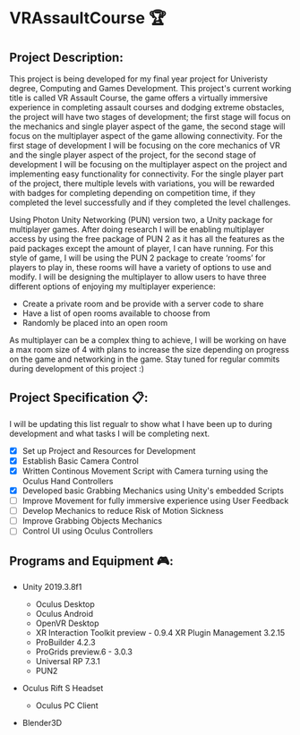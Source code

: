 # VRAssaultCourse :trophy:
## Project Description:

This project is being developed for my final year project for Univeristy degree, Computing and Games Development. This project's current working title is called VR Assault Course, the game offers a virtually immersive experience in completing assault courses and dodging extreme obstacles, the project will have two stages of development; the first stage will focus on the mechanics and single player aspect of the game, the second stage will focus on the multiplayer aspect of the game allowing connectivity. For the first stage of development I will be focusing on the core mechanics of VR and the single player aspect of the project, for the second stage of development I will be focusing on the multiplayer aspect on the project and implementing easy functionality for connectivity. For the single player part of the project, there multiple levels with variations, you will be rewarded with badges for completing depending on competition time, if they completed the level successfully and if they completed the level challenges.

Using Photon Unity Networking (PUN) version two, a Unity package for multiplayer games. After doing research I will be enabling multiplayer access by using the free package of PUN 2 as it has all the features as the paid packages except the amount of player, I can have running. For this style of game, I will be using the PUN 2 package to create ‘rooms’ for players to play in, these rooms will have a variety of options to use and modify. I will be designing the multiplayer to allow users to have three different options of enjoying my multiplayer experience:

*	Create a private room and be provide with a server code to share
*	Have a list of open rooms available to choose from
*	Randomly be placed into an open room

As multiplayer can be a complex thing to achieve, I will be working on have a max room size of 4 with plans to increase the size depending on progress on the game and networking in the game. Stay tuned for regular commits during development of this project :)

## Project Specification :clipboard::
I will be updating this list regualr to show what I have been up to during development and what tasks I will be completing next.
- [x] Set up Project and Resources for Development
- [x] Establish Basic Camera Control
- [x] Written Continous Movement Script with Camera turning using the Oculus Hand Controllers
- [x] Developed basic Grabbing Mechanics using Unity's embedded Scripts
- [ ] Improve Movement for fully immersive experience using User Feedback
- [ ] Develop Mechanics to reduce Risk of Motion Sickness
- [ ] Improve Grabbing Objects Mechanics
- [ ] Control UI using Oculus Controllers

## Programs and Equipment :video_game::
* Unity 2019.3.8f1
	* Oculus Desktop
	* Oculus Android
	* OpenVR Desktop
	* XR Interaction Toolkit preview - 0.9.4
	XR Plugin Management 3.2.15
	* ProBuilder 4.2.3
	* ProGrids preview.6 - 3.0.3
	* Universal RP 7.3.1
	* PUN2
	
* Oculus Rift S Headset
	* Oculus PC Client
	
* Blender3D
